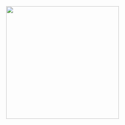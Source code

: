 
<div style="text-align: center">
<img src="https://github.com/user-attachments/assets/7848ea1b-49e4-4ae6-969e-fd5835321d76" height="300" align="center"/>
</div>
<!--
**Emeryli/Emeryli** is a ✨ _special_ ✨ repository because its `README.md` (this file) appears on your GitHub profile.

Here are some ideas to get you started:

- 🔭 I’m currently working on ...
- 🌱 I’m currently learning ...
- 👯 I’m looking to collaborate on ...
- 🤔 I’m looking for help with ...
- 💬 Ask me about ...
- 📫 How to reach me: ...
- 😄 Pronouns: ...
- ⚡ Fun fact: ...
-->

